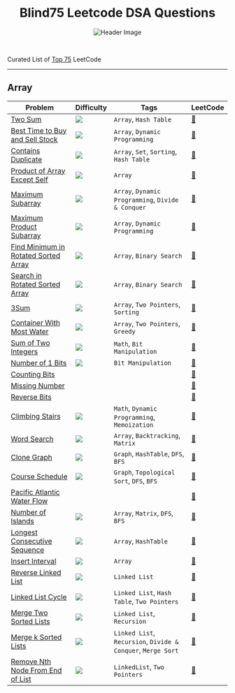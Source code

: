 <h1 align="center">Blind75 Leetcode DSA Questions</h1>

<p align="center">
  <img src="https://github.com/KhushiBhadange/Blind75-DSA-Questions/blob/main/Images/1_3N6z7wCvSkDRv_Kr1ZIk4A%402x.jpg"   alt="Header Image">
</p>

<br>

Curated List of [Top 75](https://gist.github.com/krishnadey30/88c4e2f601e96597974c00185e479532) LeetCode 

<hr/>

## Array
| Problem                                                                           | Difficulty                                                | Tags                                                         | LeetCode                                                                      |
| --------------------------------------------------------------------------------- | --------------------------------------------------------- | ------------------------------------------------------------ | ----------------------------------------------------------------------------- |
| [Two Sum](./two-sum.js)                                                           | <img src="https://img.shields.io/badge/-Easy-green" />    | `Array`, `Hash Table`                                        | [:link:](https://leetcode.com/problems/two-sum/)                              |
| [Best Time to Buy and Sell Stock](./best-time-to-buy-and-sell-stock.js)           | <img src="https://img.shields.io/badge/-Easy-green" />    | `Array`, `Dynamic Programming`                               | [:link:](https://leetcode.com/problems/best-time-to-buy-and-sell-stock/)      |
| [Contains Duplicate](./contains-duplicate.js)                                     | <img src="https://img.shields.io/badge/-Easy-green" />    | `Array`, `Set`, `Sorting`, `Hash Table`                      | [:link:](https://leetcode.com/problems/contains-duplicate/)                   |
| [Product of Array Except Self](./product-of-array-except-self.js)                 | <img src="https://img.shields.io/badge/-Medium-orange" /> | `Array`                                                      | [:link:](https://leetcode.com/problems/product-of-array-except-self/)         |
| [Maximum Subarray](./maximum-subarray.js)                                         | <img src="https://img.shields.io/badge/-Easy-green" />    | `Array`, `Dynamic Programming`, `Divide & Conquer`           | [:link:](https://leetcode.com/problems/maximum-subarray/)                     |
| [ Maximum Product Subarray](./maximum-product-subarray.js)                        | <img src="https://img.shields.io/badge/-Medium-orange" /> | `Array`, `Dynamic Programming`                               | [:link:](https://leetcode.com/problems/maximum-product-subarray/)             |
| [Find Minimum in Rotated Sorted Array](./find-minimum-in-rotated-sorted-array.js) | <img src="https://img.shields.io/badge/-Medium-orange" /> | `Array`, `Binary Search`                                     | [:link:](https://leetcode.com/problems/find-minimum-in-rotated-sorted-array/) |
| [Search in Rotated Sorted Array](./search-in-rotated-sorted-array.js)             | <img src="https://img.shields.io/badge/-Medium-orange" /> | `Array`, `Binary Search`                                     | [:link:](https://leetcode.com/problems/search-in-rotated-sorted-array/)       |
| [3Sum](./3sum.js)                                                                 | <img src="https://img.shields.io/badge/-Medium-orange" /> | `Array`, `Two Pointers`, `Sorting`                           | [:link:](https://leetcode.com/problems/3sum/)                                 |
| [Container With Most Water](./container-with-most-water.js)                       | <img src="https://img.shields.io/badge/-Medium-orange" /> | `Array`, `Two Pointers`, `Greedy`                            | [:link:](https://leetcode.com/problems/container-with-most-water/)            |
| [Sum of Two Integers](./sum-of-two-integers.js)                                   | <img src="https://img.shields.io/badge/-Medium-orange" /> | `Math`, `Bit Manipulation`                                   | [:link:](https://leetcode.com/problems/sum-of-two-integers/)                  |
| [Number of 1 Bits](./number-of-1-bits.js)                                         | <img src="https://img.shields.io/badge/-Easy-green" />    | `Bit Manipulation`                                           | [:link:](https://leetcode.com/problems/number-of-1-bits/)                     |
| [Counting Bits]()                                                                 |                                                           |                                                              | [:link:](https://leetcode.com/problems/counting-bits/)                        |
| [Missing Number]()                                                                |                                                           |                                                              | [:link:](https://leetcode.com/problems/missing-number/)                       |
| [Reverse Bits]()                                                                  |                                                           |                                                              | [:link:](https://leetcode.com/problems/reverse-bits/)                         |
| [Climbing Stairs](./climbing-stairs.js)                                           | <img src="https://img.shields.io/badge/-Easy-green" />    | `Math`, `Dynamic Programming`, `Memoization`                 | [:link:](https://leetcode.com/problems/climbing-stairs/)                      |
| [Word Search](./word-search.js)                                                   | <img src="https://img.shields.io/badge/-Medium-orange" /> | `Array`, `Backtracking`, `Matrix`                            | [:link:](https://leetcode.com/problems/word-search/)                          |
| [Clone Graph](./clone-graph.js)                                                   | <img src="https://img.shields.io/badge/-Medium-orange" /> | `Graph`, `HashTable`, `DFS`, `BFS`                           | [:link:](https://leetcode.com/problems/clone-graph/)                          |
| [Course Schedule](./course-schedule.js)                                           | <img src="https://img.shields.io/badge/-Medium-orange" /> | `Graph`, `Topological Sort`, `DFS`, `BFS`                    | [:link:](https://leetcode.com/problems/course-schedule/)                      |
| [Pacific Atlantic Water Flow]()                                                   |                                                           |                                                              | [:link:](https://leetcode.com/problems/pacific-atlantic-water-flow/)          |
| [Number of Islands](./number-of-islands.js)                                       | <img src="https://img.shields.io/badge/-Medium-orange" /> | `Array`, `Matrix`, `DFS`, `BFS`                              | [:link:](https://leetcode.com/problems/number-of-islands/)                    |
| [Longest Consecutive Sequence](./longest-consecutive-sequence.js)                 | <img src="https://img.shields.io/badge/-Medium-orange" /> | `Array`, `HashTable`                                         | [:link:](https://leetcode.com/problems/longest-consecutive-sequence/)         |
| [Insert Interval](./insert-interval.js)                                           | <img src="https://img.shields.io/badge/-Medium-orange" /> | `Array`                                                      | [:link:](https://leetcode.com/problems/insert-interval/)                      |
| [Reverse Linked List](./reverse-linked-list.js)                                   | <img src="https://img.shields.io/badge/-Easy-green" />    | `Linked List`                                                | [:link:](https://leetcode.com/problems/reverse-linked-list/)                  |
| [Linked List Cycle](./linked-list-cycle.js)                                       | <img src="https://img.shields.io/badge/-Easy-green" />    | `Linked List`, `Hash Table`, `Two Pointers`                  | [:link:](https://leetcode.com/problems/linked-list-cycle/)                    |
| [Merge Two Sorted Lists](./merge-two-sorted-lists.js)                             | <img src="https://img.shields.io/badge/-Easy-green" />    | `Linked List`, `Recursion`                                   | [:link:](https://leetcode.com/problems/merge-two-sorted-lists/)               |
| [Merge k Sorted Lists](./merge-k-sorted-lists.js)                                 | <img src="https://img.shields.io/badge/-Hard-red" />      | `Linked List`, `Recursion`, `Divide & Conquer`, `Merge Sort` | [:link:](https://leetcode.com/problems/merge-k-sorted-lists/)                 |
| [Remove Nth Node From End of List](./remove-nth-node-from-end-of-list.js)         | <img src="https://img.shields.io/badge/-Medium-orange" /> | `LinkedList`, `Two Pointers`                                 | [:link:](https://leetcode.com/problems/remove-nth-node-from-end-of-list/)     |       |


